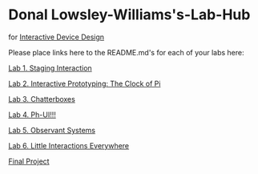 # Donal Lowsley-Williams's-Lab-Hub
for [Interactive Device Design](https://github.com/FAR-Lab/Developing-and-Designing-Interactive-Devices/)

Please place links here to the README.md's for each of your labs here:

[Lab 1. Staging Interaction](Lab%201/)

[Lab 2. Interactive Prototyping: The Clock of Pi](Lab%202/)

[Lab 3. Chatterboxes](Lab%203/)

[Lab 4. Ph-UI!!!](https://github.com/kristjanari/Interactive-Lab-Hub/tree/Fall2021/Lab%204/)

[Lab 5. Observant Systems](https://github.com/kristjanari/Interactive-Lab-Hub/blob/Fall2021/Lab%205/README.md)

[Lab 6. Little Interactions Everywhere](https://github.com/kristjanari/Interactive-Lab-Hub/tree/Fall2021/Lab%206)

[Final Project](https://github.com/donallw/IDD-Final-Project)<!--[](Final%20Project/)-->

